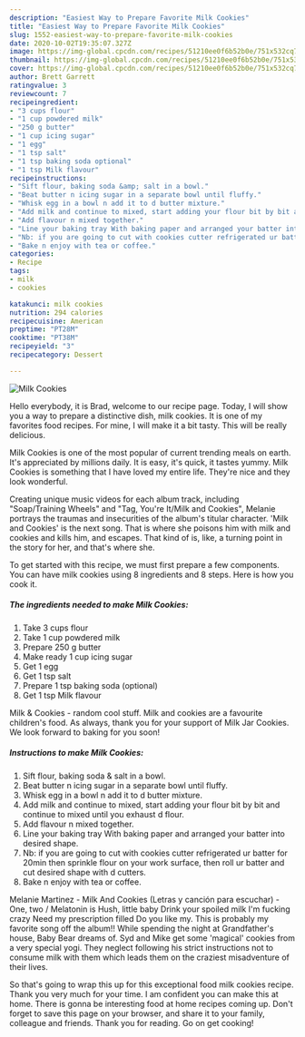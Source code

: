 ```yaml
---
description: "Easiest Way to Prepare Favorite Milk Cookies"
title: "Easiest Way to Prepare Favorite Milk Cookies"
slug: 1552-easiest-way-to-prepare-favorite-milk-cookies
date: 2020-10-02T19:35:07.327Z
image: https://img-global.cpcdn.com/recipes/51210ee0f6b52b0e/751x532cq70/milk-cookies-recipe-main-photo.jpg
thumbnail: https://img-global.cpcdn.com/recipes/51210ee0f6b52b0e/751x532cq70/milk-cookies-recipe-main-photo.jpg
cover: https://img-global.cpcdn.com/recipes/51210ee0f6b52b0e/751x532cq70/milk-cookies-recipe-main-photo.jpg
author: Brett Garrett
ratingvalue: 3
reviewcount: 7
recipeingredient:
- "3 cups flour"
- "1 cup powdered milk"
- "250 g butter"
- "1 cup icing sugar"
- "1 egg"
- "1 tsp salt"
- "1 tsp baking soda optional"
- "1 tsp Milk flavour"
recipeinstructions:
- "Sift flour, baking soda &amp; salt in a bowl."
- "Beat butter n icing sugar in a separate bowl until fluffy."
- "Whisk egg in a bowl n add it to d butter mixture."
- "Add milk and continue to mixed, start adding your flour bit by bit and continue to mixed until you exhaust d flour."
- "Add flavour n mixed together."
- "Line your baking tray With baking paper and arranged your batter into desired shape."
- "Nb: if you are going to cut with cookies cutter refrigerated ur batter for 20min then sprinkle flour on your work surface, then roll ur batter and cut desired shape with d cutters."
- "Bake n enjoy with tea or coffee."
categories:
- Recipe
tags:
- milk
- cookies

katakunci: milk cookies 
nutrition: 294 calories
recipecuisine: American
preptime: "PT28M"
cooktime: "PT38M"
recipeyield: "3"
recipecategory: Dessert

---
```



![Milk Cookies](https://img-global.cpcdn.com/recipes/51210ee0f6b52b0e/751x532cq70/milk-cookies-recipe-main-photo.jpg)

Hello everybody, it is Brad, welcome to our recipe page. Today, I will show you a way to prepare a distinctive dish, milk cookies. It is one of my favorites food recipes. For mine, I will make it a bit tasty. This will be really delicious.

Milk Cookies is one of the most popular of current trending meals on earth. It's appreciated by millions daily. It is easy, it's quick, it tastes yummy. Milk Cookies is something that I have loved my entire life. They're nice and they look wonderful.

Creating unique music videos for each album track, including &#34;Soap/Training Wheels&#34; and &#34;Tag, You&#39;re It/Milk and Cookies&#34;, Melanie portrays the traumas and insecurities of the album&#39;s titular character. &#39;Milk and Cookies&#39; is the next song. That is where she poisons him with milk and cookies and kills him, and escapes. That kind of is, like, a turning point in the story for her, and that&#39;s where she.


To get started with this recipe, we must first prepare a few components. You can have milk cookies using 8 ingredients and 8 steps. Here is how you cook it.

<!--inarticleads1-->

##### The ingredients needed to make Milk Cookies:

1. Take 3 cups flour
1. Take 1 cup powdered milk
1. Prepare 250 g butter
1. Make ready 1 cup icing sugar
1. Get 1 egg
1. Get 1 tsp salt
1. Prepare 1 tsp baking soda (optional)
1. Get 1 tsp Milk flavour


Milk &amp; Cookies - random cool stuff. Milk and cookies are a favourite children&#39;s food. As always, thank you for your support of Milk Jar Cookies. We look forward to baking for you soon! 

<!--inarticleads2-->

##### Instructions to make Milk Cookies:

1. Sift flour, baking soda &amp; salt in a bowl.
1. Beat butter n icing sugar in a separate bowl until fluffy.
1. Whisk egg in a bowl n add it to d butter mixture.
1. Add milk and continue to mixed, start adding your flour bit by bit and continue to mixed until you exhaust d flour.
1. Add flavour n mixed together.
1. Line your baking tray With baking paper and arranged your batter into desired shape.
1. Nb: if you are going to cut with cookies cutter refrigerated ur batter for 20min then sprinkle flour on your work surface, then roll ur batter and cut desired shape with d cutters.
1. Bake n enjoy with tea or coffee.


Melanie Martinez - Milk And Cookies (Letras y canción para escuchar) - One, two / Melatonin is Hush, little baby Drink your spoiled milk I&#39;m fucking crazy Need my prescription filled Do you like my. This is probably my favorite song off the album!! While spending the night at Grandfather&#39;s house, Baby Bear dreams of. Syd and Mike get some &#39;magical&#39; cookies from a very special yogi. They neglect following his strict instructions not to consume milk with them which leads them on the craziest misadventure of their lives. 

So that's going to wrap this up for this exceptional food milk cookies recipe. Thank you very much for your time. I am confident you can make this at home. There is gonna be interesting food at home recipes coming up. Don't forget to save this page on your browser, and share it to your family, colleague and friends. Thank you for reading. Go on get cooking!
